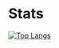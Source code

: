 
# Stats

[![Top Langs](https://github-readme-stats.vercel.app/api/top-langs/?username=CorruptedBytes&layout=compact&theme=tokyonight)](https://github.com/anuraghazra/github-readme-stats)
